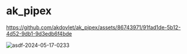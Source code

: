 # ak_pipex

https://github.com/akdovlet/ak_pipex/assets/86743971/91fad1de-5b12-4d52-9db1-9d3edb6f4bde

![asdf-2024-05-17-0233](https://github.com/akdovlet/ak_pipex/assets/86743971/f666c348-2685-4557-a6e0-700b41068e42)
